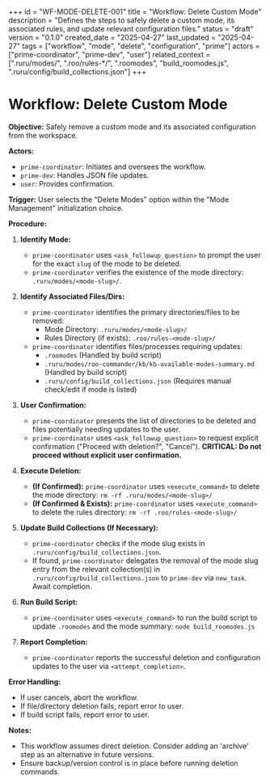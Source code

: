 +++
id = "WF-MODE-DELETE-001"
title = "Workflow: Delete Custom Mode"
description = "Defines the steps to safely delete a custom mode, its associated rules, and update relevant configuration files."
status = "draft"
version = "0.1.0"
created_date = "2025-04-27"
last_updated = "2025-04-27"
tags = ["workflow", "mode", "delete", "configuration", "prime"]
actors = ["prime-coordinator", "prime-dev", "user"]
related_context = [".ruru/modes/", ".roo/rules-*/", ".roomodes", "build_roomodes.js", ".ruru/config/build_collections.json"]
+++

# Workflow: Delete Custom Mode

**Objective:** Safely remove a custom mode and its associated configuration from the workspace.

**Actors:**
*   `prime-coordinator`: Initiates and oversees the workflow.
*   `prime-dev`: Handles JSON file updates.
*   `user`: Provides confirmation.

**Trigger:** User selects the "Delete Modes" option within the "Mode Management" initialization choice.

**Procedure:**

1.  **Identify Mode:**
    *   `prime-coordinator` uses `<ask_followup_question>` to prompt the user for the exact `slug` of the mode to be deleted.
    *   `prime-coordinator` verifies the existence of the mode directory: `.ruru/modes/<mode-slug>/`.

2.  **Identify Associated Files/Dirs:**
    *   `prime-coordinator` identifies the primary directories/files to be removed:
        *   Mode Directory: `.ruru/modes/<mode-slug>/`
        *   Rules Directory (if exists): `.roo/rules-<mode-slug>/`
    *   `prime-coordinator` identifies files/processes requiring updates:
        *   `.roomodes` (Handled by build script)
        *   `.ruru/modes/roo-commander/kb/kb-available-modes-summary.md` (Handled by build script)
        *   `.ruru/config/build_collections.json` (Requires manual check/edit if mode is listed)

3.  **User Confirmation:**
    *   `prime-coordinator` presents the list of directories to be deleted and files potentially needing updates to the user.
    *   `prime-coordinator` uses `<ask_followup_question>` to request explicit confirmation ("Proceed with deletion?", "Cancel"). **CRITICAL: Do not proceed without explicit user confirmation.**

4.  **Execute Deletion:**
    *   **(If Confirmed):** `prime-coordinator` uses `<execute_command>` to delete the mode directory: `rm -rf .ruru/modes/<mode-slug>/`
    *   **(If Confirmed & Exists):** `prime-coordinator` uses `<execute_command>` to delete the rules directory: `rm -rf .roo/rules-<mode-slug>/`

5.  **Update Build Collections (If Necessary):**
    *   `prime-coordinator` checks if the mode slug exists in `.ruru/config/build_collections.json`.
    *   If found, `prime-coordinator` delegates the removal of the mode slug entry from the relevant collection(s) in `.ruru/config/build_collections.json` to `prime-dev` via `new_task`. Await completion.

6.  **Run Build Script:**
    *   `prime-coordinator` uses `<execute_command>` to run the build script to update `.roomodes` and the mode summary: `node build_roomodes.js`

7.  **Report Completion:**
    *   `prime-coordinator` reports the successful deletion and configuration updates to the user via `<attempt_completion>`.

**Error Handling:**
*   If user cancels, abort the workflow.
*   If file/directory deletion fails, report error to user.
*   If build script fails, report error to user.

**Notes:**
*   This workflow assumes direct deletion. Consider adding an 'archive' step as an alternative in future versions.
*   Ensure backup/version control is in place before running deletion commands.